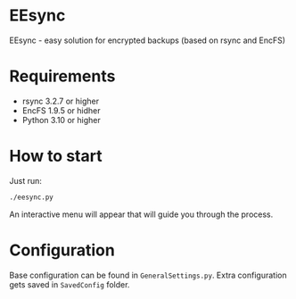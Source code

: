 # EEsync
EEsync - easy solution for encrypted backups (based on rsync and EncFS)

# Requirements
- rsync 3.2.7 or higher
- EncFS 1.9.5 or hidher
- Python 3.10 or higher

# How to start
Just run:
```bash
./eesync.py
```
An interactive menu will appear that will guide you through the process.

# Configuration
Base configuration can be found in `GeneralSettings.py`.
Extra configuration gets saved in `SavedConfig` folder.
